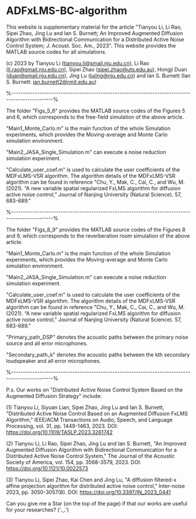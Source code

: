 # ADFxLMS-BC-algorithm
This website is supplementary material for the article "Tianyou Li, Li Rao, Sipei Zhao, Jing Lu and Ian S. Burnett; An Improved Augmented Diffusion Algorithm with Bidirectional Communication for a Distributed Active Noise Control System; J. Acoust. Soc. Am., 2023". This website provides the MATLAB source codes for all simulations. 

(c) 2023 by Tianyou Li (tianyou.li@smail.nju.edu.cn), Li Rao (li.rao@smail.nju.edu.cn), Sipei Zhao (sipei.zhao@uts.edu.au), Hongji Duan (duan@smail.nju.edu.cn), Jing Lu (lujing@nju.edu.cn) and Ian S. Burnett (Ian S. Burnett: ian.burnett2@rmit.edu.au)

%------------------------------------------------------------------------------------------------%

The folder "Figs_5_6" provides the MATLAB source codes of the Figures 5 and 6, which corresponds to the free-field simulation of the above article.

"Main1_Monte_Carlo.m" is the main function of the whole Simulation experiments, which provides the Moving-average and Monte Carlo simulation environment.

"Main2_JASA_Single_Simulation.m" can execute a noise reduction simulation experiment.

"Calculate_user_coef.m" is used to calculate the user coefficients of the MDFxLMS-VSR algorithm. The algorithm details of the MDFxLMS-VSR algorithm can be found in reference "Chu, Y., Mak, C., Cai, C., and Wu, M. (2021). “A new variable spatial regularized FxLMS algorithm for diffusion active noise control,” Journal of Nanjing University (Natural Science). 57, 683-689." 

%------------------------------------------------------------------------------------------------%

The folder "Figs_8_9" provides the MATLAB source codes of the Figures 8 and 9, which corresponds to the reverberation room simulation of the above article.

"Main1_Monte_Carlo.m" is the main function of the whole Simulation experiments, which provides the Moving-average and Monte Carlo simulation environment.

"Main2_JASA_Single_Simulation.m" can execute a noise reduction simulation experiment.

"Calculate_user_coef.m" is used to calculate the user coefficients of the MDFxLMS-VSR algorithm. The algorithm details of the MDFxLMS-VSR algorithm can be found in reference "Chu, Y., Mak, C., Cai, C., and Wu, M. (2021). “A new variable spatial regularized FxLMS algorithm for diffusion active noise control,” Journal of Nanjing University (Natural Science). 57, 683-689."

"Primary_path_DSP" denotes the acoustic paths between the primary noise source and all error microphones. 

"Secondary_path_k" denotes the acoustic paths between the kth secondary loudspeaker and all error microphones.

%------------------------------------------------------------------------------------------------%

P.s. Our works on "Distributed Active Noise Control System Based on the Augmented Diffusion Strategy" include:

(1) Tianyou Li, Siyuan Lian, Sipei Zhao, Jing Lu and Ian S. Burnett, "Distributed Active Noise Control Based on an Augmented Diffusion FxLMS Algorithm," IEEE/ACM Transactions on Audio, Speech, and Language Processing, vol. 31, pp. 1449-1463, 2023. DOI: https://doi.org/10.1109/TASLP.2023.3261742

(2) Tianyou Li, Li Rao, Sipei Zhao, Jing Lu and Ian S. Burnett, "An Improved Augmented Diffusion Algorithm with Bidirectional Communication for a Distributed Active Noise Control System," The Journal of the Acoustic Society of America, vol. 154, pp. 3568-3579, 2023. DOI: https://doi.org/10.1121/10.0022573

(3) Tianyou Li, Sipei Zhao, Kai Chen and Jing Lu, "A diffusion filtered-x affine projection algorithm for distributed active noise control," Inter-noise 2023, pp. 3050-3057(8). DOI: https://doi.org/10.3397/IN_2023_0441

Can you give me a Star (on the top of the page) if that our works are useful for your researches? ('◡')

